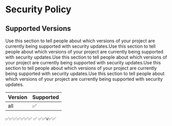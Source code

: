 # Security Policy

## Supported Versions

Use this section to tell people about which versions of your project are
currently being supported with security updates.Use this section to tell people about which versions of your project are
currently being supported with security updates.Use this section to tell people about which versions of your project are
currently being supported with security updates.Use this section to tell people about which versions of your project are
currently being supported with security updates.Use this section to tell people about which versions of your project are
currently being supported with security updates.

| Version | Supported          |
| ------- | ------------------ |
| all   | :white_check_mark: |

:white_check_mark::white_check_mark::white_check_mark::white_check_mark::white_check_mark::white_check_mark::white_check_mark:
:white_check_mark:
:white_check_mark::white_check_mark:v:white_check_mark::white_check_mark:
